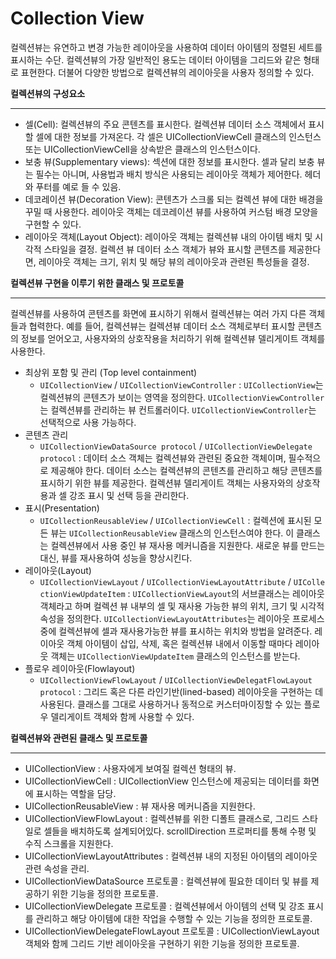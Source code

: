 # Collection View

컬렉션뷰는 유연하고 변경 가능한 레이아웃을 사용하여 데이터 아이템의 정렬된 세트를 표시하는 수단. 컬렉션뷰의 가장 일반적인 용도는 데이터 아이템을 그리드와 같은 형태로 표현한다. 더불어 다양한 방법으로 컬렉션뷰의 레이아웃을 사용자 정의할 수 있다.

**컬렉션뷰의 구성요소**

---

- 셀(Cell): 컬렉션뷰의 주요 콘텐츠를 표시한다. 컬렉션뷰 데이터 소스 객체에서 표시할 셀에 대한 정보를 가져온다. 각 셀은 UICollectionViewCell 클래스의 인스턴스 또는 UICollectionViewCell을 상속받은 클래스의 인스턴스이다.
- 보충 뷰(Supplementary views): 섹션에 대한 정보를 표시한다. 셀과 달리 보충 뷰는 필수는 아니며, 사용법과 배치 방식은 사용되는 레이아웃 객체가 제어한다. 헤더와 푸터를 예로 들 수 있음.
- 데코레이션 뷰(Decoration View): 콘텐츠가 스크롤 되는 컬렉션 뷰에 대한 배경을 꾸밀 때 사용한다. 레이아웃 객체는 데코레이션 뷰를 사용하여 커스텀 배경 모양을 구현할 수 있다.
- 레이아웃 객체(Layout Object): 레이아웃 객체는 컬렉션뷰 내의 아이템 배치 및 시각적 스타일을 결정. 컬렉션 뷰 데이터 소스 객체가 뷰와 표시할 콘텐츠를 제공한다면, 레이아웃 객체는 크기, 위치 및 해당 뷰의 레이아웃과 관련된 특성들을 결정.

**컬렉션뷰 구현을 이루기 위한 클래스 및 프로토콜**

---

 컬렉션뷰를 사용하여 콘텐츠를 화면에 표시하기 위해서 컬렉션뷰는 여러 가지 다른 객체들과 협력한다. 예를 들어, 컬렉션뷰는 컬렉션뷰 데이터 소스 객체로부터 표시할 콘텐츠의 정보를 얻어오고, 사용자와의 상호작용을 처리하기 위해 컬렉션뷰 델리게이트 객체를 사용한다.

- 최상위 포함 및 관리 (Top level containment)
    - `UICollectionView` / `UICollectionViewController` : `UICollectionView`는 컬렉션뷰의 콘텐츠가 보이는 영역을 정의한다. `UICollectionViewController`는 컬렉션뷰를 관리하는 뷰 컨트롤러이다. `UICollectionViewController`는 선택적으로 사용 가능하다.
- 콘텐츠 관리
    - `UICollectionViewDataSource protocol` / `UICollectionViewDelegate protocol` : 데이터 소스 객체는 컬렉션뷰와 관련된 중요한 객체이며, 필수적으로 제공해야 한다. 데이터 소스는 컬렉션뷰의 콘텐츠를 관리하고 해당 콘텐츠를 표시하기 위한 뷰를 제공한다. 컬렉션뷰 델리게이트 객체는 사용자와의 상호작용과 셀 강조 표시 및 선택 등을 관리한다.
- 표시(Presentation)
    - `UICollectionReusableView` / `UICollectionViewCell` : 컬렉션에 표시된 모든 뷰는 `UICollectionReusableView` 클래스의 인스턴스여야 한다. 이 클래스는 컬렉션뷰에서 사용 중인 뷰 재사용 메커니즘을 지원한다. 새로운 뷰를 만드는 대신, 뷰를 재사용하여 성능을 향상시킨다.
- 레이아웃(Layout)
    - `UICollectionViewLayout` / `UICollectionViewLayoutAttribute` / `UICollectionViewUpdateItem` : `UICollectionViewLayout`의 서브클래스는 레이아웃 객체라고 하며 컬렉션 뷰 내부의 셀 및 재사용 가능한 뷰의 위치, 크기 및 시각적 속성을 정의한다. `UICollectionViewLayoutAttributes`는 레이아웃 프로세스 중에 컬렉션뷰에 셀과 재사용가능한 뷰를 표시하는 위치와 방법을 알려준다. 레이아웃 객체 아이템이 삽입, 삭제, 혹은 컬렉션뷰 내에서 이동할 때마다 레이아웃 객체는 `UICollectionViewUpdateItem` 클래스의 인스턴스를 받는다.
- 플로우 레이아웃(Flowlayout)
    - `UICollectionViewFlowLayout` / `UICollectionViewDelegatFlowLayout protocol` : 그리드 혹은 다른 라인기반(lined-based) 레이아웃을 구현하는 데 사용된다. 클래스를 그대로 사용하거나 동적으로 커스터마이징할 수 있는 플로우 델리게이트 객체와 함께 사용할 수 있다.

**컬렉션뷰와 관련된 클래스 및 프로토콜**

---

- UICollectionView : 사용자에게 보여질 컬렉션 형태의 뷰.
- UICollectionViewCell : UICollectionView 인스턴스에 제공되는 데이터를 화면에 표시하는 역할을 담당.
- UICollectionReusableView : 뷰 재사용 메커니즘을 지원한다.
- UICollectionViewFlowLayout : 컬렉션뷰를 위한 디폴트 클래스로, 그리드 스타일로 셀들을 배치하도록 설계되어있다. scrollDirection 프로퍼티를 통해 수평 및 수직 스크롤을 지원한다.
- UICollectionViewLayoutAttributes : 컬렉션뷰 내의 지정된 아이템의 레이아웃 관련 속성을 관리.
- UICollectionViewDataSource 프로토콜 : 컬렉션뷰에 필요한 데이터 및 뷰를 제공하기 위한 기능을 정의한 프로토콜.
- UICollectionViewDelegate 프로토콜 : 컬렉션뷰에서 아이템의 선택 및 강조 표시를 관리하고 해당 아이템에 대한 작업을 수행할 수 있는 기능을 정의한 프로토콜.
- UICollectionViewDelegateFlowLayout 프로토콜 : UICollectionViewLayout 객체와 함께 그리드 기반 레이아웃을 구현하기 위한 기능을 정의한 프로토콜.